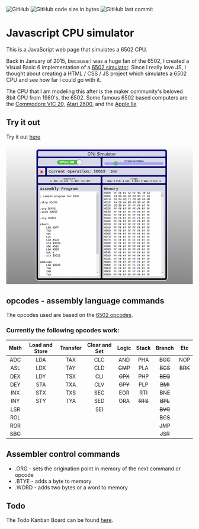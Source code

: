 ![GitHub](https://img.shields.io/github/license/msfwebdude/javascript-cpu-simulator?style=plastic) ![GitHub code size in bytes](https://img.shields.io/github/languages/code-size/msfwebdude/javascript-cpu-simulator?style=plastic)
![GitHub last commit](https://img.shields.io/github/last-commit/msfwebdude/javascript-cpu-simulator?style=plastic)

# Javascript CPU simulator
This is a JavaScript web page that simulates a 6502 CPU.

Back in January of 2015, because I was a huge fan of the 6502, I created a Visual Basic 6 implementation of a [6502 simulator](https://www.planet-source-code.com/vb/scripts/ShowCode.asp?txtCodeId=22670&lngWId=1). Since I really love JS, I thought about creating a HTML / CSS / JS project which simulates a 6502 CPU and see how far I could go with it.

The CPU that I am modeling this after is the maker community's beloved 8bit CPU from 1980's, the 6502. Some famous 6502 based computers are the [Commodore VIC 20](https://en.wikipedia.org/wiki/Commodore_VIC-20), [Atari 2600](https://en.wikipedia.org/wiki/Atari_2600), and the [Apple IIe](https://en.wikipedia.org/wiki/Apple_IIe)

## Try it out
Try it out [here](http://firoved.com/github/javascript-cpu-simulator/)

![Screenshot](assets/img/screenshot-for-readme.png)

## opcodes - assembly language commands
The opcodes used are based on the [6502 opcodes](http://www.6502.org/tutorials/6502opcodes.html).

### Currently the following opcodes work:

| Math    | Load and Store | Transfer | Clear and Set | Logic   | Stack   | Branch  | Etc     | 
|:-------:|:--------------:|:--------:|:-------------:|:-------:|:-------:|:-------:|:-------:|
| ADC     | LDA            | TAX      | CLC           | AND     | PHA     | ~~BCC~~ | NOP     |
| ASL     | LDX            | TAY      | CLD           | ~~CMP~~ | PLA     | ~~BCS~~ | ~~BRK~~ |
| DEX     | LDY            | TSX      | CLI           | ~~CPX~~ | PHP     | ~~BEQ~~ |         |
| DEY     | STA            | TXA      | CLV           | ~~CPY~~ | PLP     | ~~BMI~~ |         |
| INX     | STX            | TXS      | SEC           | EOR     | ~~RTI~~ | ~~BNE~~ |         |
| INY     | STY            | TYA      | SED           | ORA     | ~~RTS~~ | ~~BPL~~ |         |
| LSR     |                |          | SEI           |         |         | ~~BVC~~ |         |
| ROL     |                |          |               |         |         | ~~BCS~~ |         |
| ROR     |                |          |               |         |         |  JMP    |         |
| ~~SBC~~ |                |          |               |         |         | ~~JSR~~ |         |

## Assembler control commands
* .ORG - sets the origination point in memory of the next command or opcode
* .BTYE - adds a byte to memory
* .WORD - adds two bytes or a word to memory

## Todo

 The Todo  Kanban Board can be found [here](https://github.com/msfwebdude/javascript-cpu-simulator/projects/1).


